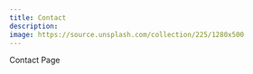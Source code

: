 ```yaml
---
title: Contact
description: 
image: https://source.unsplash.com/collection/225/1280x500
---
```


Contact Page
